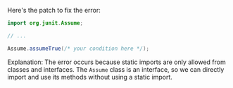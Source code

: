 Here's the patch to fix the error:
```java
import org.junit.Assume;

// ...

Assume.assumeTrue(/* your condition here */);
```
Explanation:
The error occurs because static imports are only allowed from classes and interfaces. The `Assume` class is an interface, so we can directly import and use its methods without using a static import.